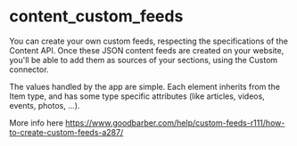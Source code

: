 # content_custom_feeds
You can create your own custom feeds, respecting the specifications of the Content API. Once these JSON content feeds are created on your website, you'll be able to add them as sources of your sections, using the Custom connector.

The values handled by the app are simple. Each element inherits from the Item type, and has some type specific attributes (like articles, videos, events, photos, ...).

More info here https://www.goodbarber.com/help/custom-feeds-r111/how-to-create-custom-feeds-a287/
